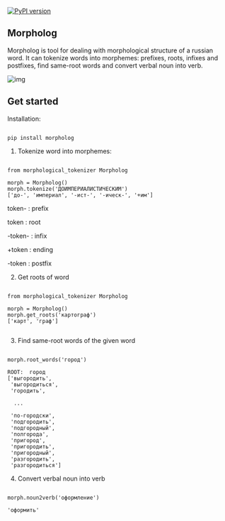 [![PyPI version](https://badge.fury.io/py/morpholog.svg)](https://badge.fury.io/py/morpholog)

## Morpholog

Morpholog is tool for dealing with morphological structure of a russian word. 
It can tokenize words into morphemes: prefixes, roots, infixes and postfixes, find same-root words and convert verbal noun into verb.  

![img](https://sun4-16.userapi.com/NGih2EKrWiPGqxnM2UvrBHrqgK2RcifpL_ADxw/GsPww6CXevs.jpg)


## Get started

Installation:

```

pip install morpholog

```

1) Tokenize word into morphemes:


```

from morphological_tokenizer Morpholog

morph = Morpholog()
morph.tokenize('ДОИМПЕРИАЛИСТИЧЕСКИМ')
['до-', 'империал', '-ист-', '-ическ-', '+им']

```

token- : prefix

token : root

-token- : infix

+token : ending

-token : postfix


2) Get roots of word

```

from morphological_tokenizer Morpholog

morph = Morpholog()
morph.get_roots('картограф')
['карт', 'граф']


```

3) Find same-root words of the given word

```

morph.root_words('город')

ROOT:  город
['выгородить',
 'выгородиться',
 'городить',
 
  ...
 
 'по-городски',
 'подгородить',
 'подгородный',
 'полгорода',
 'пригород',
 'пригородить',
 'пригородный',
 'разгородить',
 'разгородиться']

```

4) Convert verbal noun into verb

```

morph.noun2verb('оформление')

'оформить'

```

